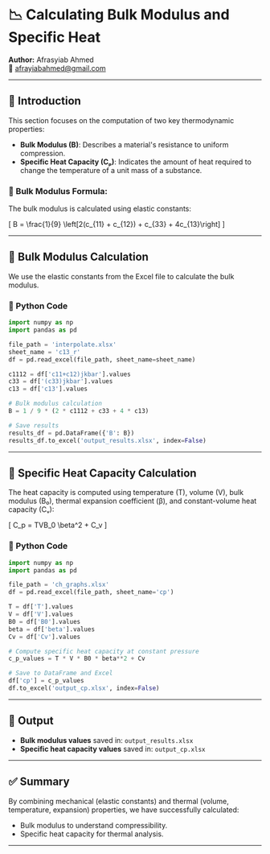 
# 📉 Calculating Bulk Modulus and Specific Heat

**Author:** Afrasyiab Ahmed  
📧 [afrayiabahmed@gmail.com](mailto:afrayiabahmed@gmail.com)

---

## 📘 Introduction

This section focuses on the computation of two key thermodynamic properties:

- **Bulk Modulus (B)**: Describes a material's resistance to uniform compression.
- **Specific Heat Capacity (Cₚ)**: Indicates the amount of heat required to change the temperature of a unit mass of a substance.

### 🧮 Bulk Modulus Formula:

The bulk modulus is calculated using elastic constants:

\[
B = \frac{1}{9} \left[2(c_{11} + c_{12}) + c_{33} + 4c_{13}\right]
\]

---

## 🔷 Bulk Modulus Calculation

We use the elastic constants from the Excel file to calculate the bulk modulus.

### 📜 Python Code

```python
import numpy as np
import pandas as pd

file_path = 'interpolate.xlsx'
sheet_name = 'c13_r'
df = pd.read_excel(file_path, sheet_name=sheet_name)

c1112 = df['c11+c12)jkbar'].values
c33 = df['(c33)jkbar'].values
c13 = df['c13'].values

# Bulk modulus calculation
B = 1 / 9 * (2 * c1112 + c33 + 4 * c13)

# Save results
results_df = pd.DataFrame({'B': B})
results_df.to_excel('output_results.xlsx', index=False)
```

---

## 🔶 Specific Heat Capacity Calculation

The heat capacity is computed using temperature (T), volume (V), bulk modulus (B₀), thermal expansion coefficient (β), and constant-volume heat capacity (Cᵥ):

\[
C_p = TVB_0 \beta^2 + C_v
\]

### 📜 Python Code

```python
import numpy as np
import pandas as pd

file_path = 'ch_graphs.xlsx'
df = pd.read_excel(file_path, sheet_name='cp')

T = df['T'].values
V = df['V'].values
B0 = df['B0'].values
beta = df['beta'].values
Cv = df['Cv'].values

# Compute specific heat capacity at constant pressure
c_p_values = T * V * B0 * beta**2 + Cv

# Save to DataFrame and Excel
df['cp'] = c_p_values
df.to_excel('output_cp.xlsx', index=False)
```

---

## 📂 Output

- **Bulk modulus values** saved in: `output_results.xlsx`
- **Specific heat capacity values** saved in: `output_cp.xlsx`

---

## ✅ Summary

By combining mechanical (elastic constants) and thermal (volume, temperature, expansion) properties, we have successfully calculated:

- Bulk modulus to understand compressibility.
- Specific heat capacity for thermal analysis.

---
